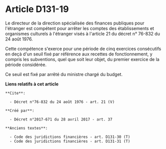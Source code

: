 # Article D131-19

Le directeur de la direction spécialisée des finances publiques pour l'étranger est compétent pour arrêter les comptes des
établissements et organismes culturels à l'étranger visés à l'article 21 du décret n° 76-832 du 24 août 1976.

Cette compétence s'exerce pour une période de cinq exercices consécutifs en deçà d'un seuil fixé par référence aux recettes
de fonctionnement, y compris les subventions, quel que soit leur objet, du premier exercice de la période considérée.

Ce seuil est fixé par arrêté du ministre chargé du budget.

**Liens relatifs à cet article**

	**Cite**:

	  - Décret n°76-832 du 24 août 1976 - art. 21 (V)

	**Créé par**:

	  - Décret n°2017-671 du 28 avril 2017 - art. 37

	**Anciens textes**:

	  - Code des juridictions financières - art. D131-30 (T)
	  - Code des juridictions financières - art. D131-31 (T)
